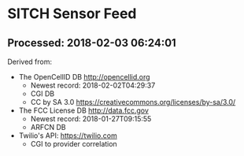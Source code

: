 # SITCH Sensor Feed
## Processed: 2018-02-03 06:24:01
Derived from:
* The OpenCellID DB http://opencellid.org
  * Newest record: 2018-02-02T04:29:37
  * CGI DB
  * CC by SA 3.0 https://creativecommons.org/licenses/by-sa/3.0/
* The FCC License DB http://data.fcc.gov
  * Newest record: 2018-01-27T09:15:55
  * ARFCN DB
* Twilio's API: https://twilio.com
  * CGI to provider correlation